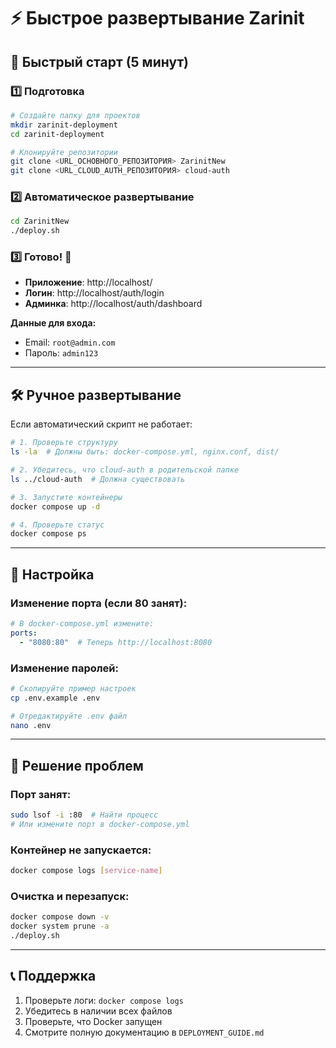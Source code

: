 # ⚡ Быстрое развертывание Zarinit

## 🚀 Быстрый старт (5 минут)

### 1️⃣ Подготовка
```bash
# Создайте папку для проектов
mkdir zarinit-deployment
cd zarinit-deployment

# Клонируйте репозитории
git clone <URL_ОСНОВНОГО_РЕПОЗИТОРИЯ> ZarinitNew
git clone <URL_CLOUD_AUTH_РЕПОЗИТОРИЯ> cloud-auth
```

### 2️⃣ Автоматическое развертывание
```bash
cd ZarinitNew
./deploy.sh
```

### 3️⃣ Готово! 🎉
- **Приложение**: http://localhost/
- **Логин**: http://localhost/auth/login
- **Админка**: http://localhost/auth/dashboard

**Данные для входа:**
- Email: `root@admin.com`
- Пароль: `admin123`

---

## 🛠️ Ручное развертывание

Если автоматический скрипт не работает:

```bash
# 1. Проверьте структуру
ls -la  # Должны быть: docker-compose.yml, nginx.conf, dist/

# 2. Убедитесь, что cloud-auth в родительской папке
ls ../cloud-auth  # Должна существовать

# 3. Запустите контейнеры
docker compose up -d

# 4. Проверьте статус
docker compose ps
```

---

## 🔧 Настройка

### Изменение порта (если 80 занят):
```yaml
# В docker-compose.yml измените:
ports:
  - "8080:80"  # Теперь http://localhost:8080
```

### Изменение паролей:
```bash
# Скопируйте пример настроек
cp .env.example .env

# Отредактируйте .env файл
nano .env
```

---

## 🐛 Решение проблем

### Порт занят:
```bash
sudo lsof -i :80  # Найти процесс
# Или измените порт в docker-compose.yml
```

### Контейнер не запускается:
```bash
docker compose logs [service-name]
```

### Очистка и перезапуск:
```bash
docker compose down -v
docker system prune -a
./deploy.sh
```

---

## 📞 Поддержка

1. Проверьте логи: `docker compose logs`
2. Убедитесь в наличии всех файлов
3. Проверьте, что Docker запущен
4. Смотрите полную документацию в `DEPLOYMENT_GUIDE.md`